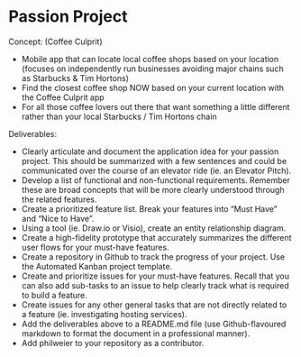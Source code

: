 # Passion Project

Concept: (Coffee Culprit)

- Mobile app that can locate local coffee shops based on your location (focuses on independently run businesses avoiding major chains such as Starbucks & Tim Hortons) 
- Find the closest coffee shop NOW based on your current location with the Coffee Culprit app
- For all those coffee lovers out there that want something a little different rather than your local Starbucks / Tim Hortons chain

Deliverables:

- Clearly articulate and document the application idea for your passion project. This should be summarized with a few sentences and could be communicated over the course of an elevator ride (ie. an Elevator Pitch).
- Develop a list of functional and non-functional requirements. Remember these are broad concepts that will be more clearly understood through the related features.
- Create a prioritized feature list. Break your features into “Must Have” and “Nice to Have”.
- Using a tool (ie. Draw.io or Visio), create an entity relationship diagram.
- Create a high-fidelity prototype that accurately summarizes the different user flows for your must-have features.
- Create a repository in Github to track the progress of your project. Use the Automated Kanban project template.
- Create and prioritize issues for your must-have features. Recall that you can also add sub-tasks to an issue to help          clearly track what is required to build a feature.
- Create issues for any other general tasks that are not directly related to a feature (ie. investigating hosting                services).
- Add the deliverables above to a README.md file (use Github-flavoured markdown to format the document in a professional manner).
- Add philweier to your repository as a contributor.
